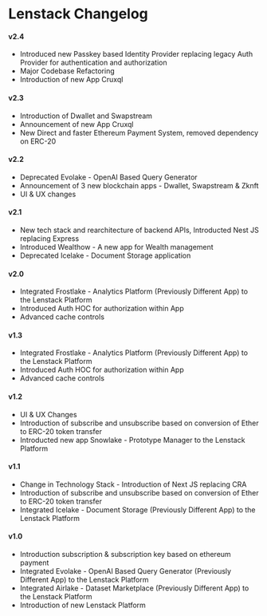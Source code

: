 # Lenstack Changelog

#### v2.4
* Introduced new Passkey based Identity Provider replacing legacy Auth Provider for authentication and authorization
* Major Codebase Refactoring
* Introduction of new App Cruxql

#### v2.3
* Introduction of Dwallet and Swapstream
* Announcement of new App Cruxql
* New Direct and faster Ethereum Payment System, removed dependency on ERC-20

#### v2.2
* Deprecated Evolake - OpenAI Based Query Generator
* Announcement of 3 new blockchain apps - Dwallet, Swapstream & Zknft
* UI & UX changes

#### v2.1
* New tech stack and rearchitecture of backend APIs, Introducted Nest JS replacing Express
* Introduced Wealthow - A new app for Wealth management
* Deprecated Icelake - Document Storage application

#### v2.0
* Integrated Frostlake - Analytics Platform (Previously Different App) to the Lenstack Platform
* Introduced Auth HOC for authorization within App
* Advanced cache controls

#### v1.3
* Integrated Frostlake - Analytics Platform (Previously Different App) to the Lenstack Platform
* Introduced Auth HOC for authorization within App
* Advanced cache controls

#### v1.2
* UI & UX Changes
* Introduction of subscribe and unsubscribe based on conversion of Ether to ERC-20 token transfer
* Introducted new app Snowlake - Prototype Manager to the Lenstack Platform

#### v1.1
* Change in Technology Stack - Introduction of Next JS replacing CRA
* Introduction of subscribe and unsubscribe based on conversion of Ether to ERC-20 token transfer
* Integrated Icelake - Document Storage (Previously Different App) to the Lenstack Platform

#### v1.0
* Introduction subscription & subscription key based on ethereum payment
* Integrated Evolake - OpenAI Based Query Generator (Previously Different App) to the Lenstack Platform
* Integrated Airlake - Dataset Marketplace (Previously Different App) to the Lenstack Platform
* Introduction of new Lenstack Platform